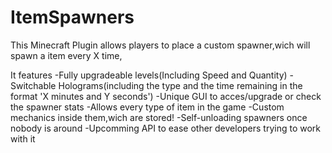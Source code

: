 # ItemSpawners

This Minecraft Plugin allows players to place a custom spawner,wich will spawn a item every X time,

It features
-Fully upgradeable levels(Including Speed and Quantity)
-Switchable Holograms(including the type and the time remaining in the format 'X minutes and Y seconds')
-Unique GUI to acces/upgrade or check the spawner stats
-Allows every type of item in the game
-Custom mechanics inside them,wich are stored!
-Self-unloading spawners once nobody is around
-Upcomming API to ease other developers trying to work with it
